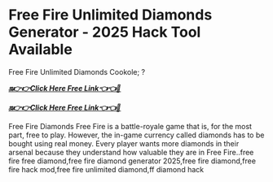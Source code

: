 # Free Fire Unlimited Diamonds Generator - 2025 Hack Tool Available
Free Fire Unlimited Diamonds Cookole; ?

***[🔛👉👉Click Here Free Link👈👈🔴](https://rivanhub.com/free-fire/)***



***[🔛👉👉Click Here Free Link👈👈🔴](https://rivanhub.com/free-fire/)***



 Free Fire Diamonds Free Fire is a battle-royale game that is, for the most part, free to play. However, the in-game currency called diamonds has to be bought using real money. Every player wants more diamonds in their arsenal because they understand how valuable they are in Free Fire..free fire free diamond,free fire diamond generator 2025,free fire diamond,free fire hack mod,free fire unlimited diamond,ff diamond hack
